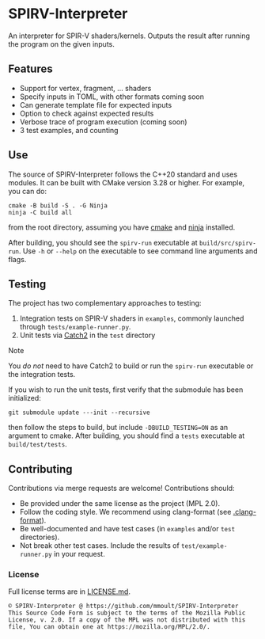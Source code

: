 # SPIRV-Interpreter

An interpreter for SPIR-V shaders/kernels. Outputs the result after running the program on the given inputs.

## Features
- Support for vertex, fragment, ... shaders
- Specify inputs in TOML, with other formats coming soon
- Can generate template file for expected inputs
- Option to check against expected results
- Verbose trace of program execution (coming soon)
- 3 test examples, and counting

## Use
The source of SPIRV-Interpreter follows the C++20 standard and uses modules. It can be built with CMake version 3.28 or
higher. For example, you can do:

```
cmake -B build -S . -G Ninja
ninja -C build all
```

from the root directory, assuming you have [cmake](https://github.com/Kitware/CMake) and
[ninja](https://github.com/ninja-build/ninja) installed.

After building, you should see the `spirv-run` executable at `build/src/spirv-run`.  Use `-h` or `--help` on the
executable to see command line arguments and flags.

## Testing
The project has two complementary approaches to testing:

1) Integration tests on SPIR-V shaders in `examples`, commonly launched through `tests/example-runner.py`.
2) Unit tests via [Catch2](https://github.com/catchorg/Catch2) in the `test` directory

> [!NOTE]
> You *do not* need to have Catch2 to build or run the `spirv-run` executable or the integration tests.

If you wish to run the unit tests, first verify that the submodule has been initialized:

```
git submodule update ---init --recursive
```

then follow the steps to build, but include `-DBUILD_TESTING=ON` as an argument to cmake. After building, you should
find a `tests` executable at `build/test/tests`.

## Contributing
Contributions via merge requests are welcome! Contributions should:
- Be provided under the same license as the project (MPL 2.0).
- Follow the coding style. We recommend using clang-format (see [.clang-format](src/.clang-format)).
- Be well-documented and have test cases (in `examples` and/or `test` directories).
- Not break other test cases. Include the results of `test/example-runner.py` in your request.

### License
Full license terms are in [LICENSE.md](LICENSE.md).

```
© SPIRV-Interpreter @ https://github.com/mmoult/SPIRV-Interpreter
This Source Code Form is subject to the terms of the Mozilla Public
License, v. 2.0. If a copy of the MPL was not distributed with this
file, You can obtain one at https://mozilla.org/MPL/2.0/.
```
